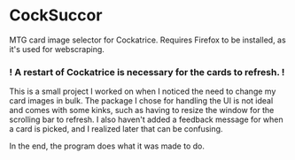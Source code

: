 # CockSuccor
 MTG card image selector for Cockatrice. Requires Firefox to be installed, as it's used for webscraping.

 ### ! A restart of Cockatrice is necessary for the cards to refresh. !

 This is a small project I worked on when I noticed the need to change my card images in bulk. The package I chose for handling the UI is not ideal and comes with some kinks, such as having to resize the window for the scrolling bar to refresh. I also haven't added a feedback message for when a card is picked, and I realized later that can be confusing. 
 
 In the end, the program does what it was made to do.
